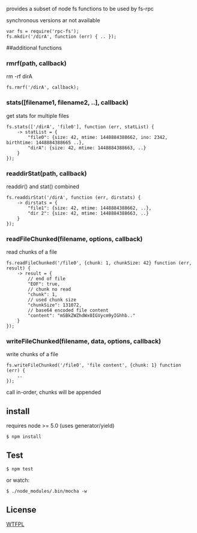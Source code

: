 provides a subset of node fs functions to be used by fs-rpc

synchronous versions ar not available

```
var fs = require('rpc-fs');
fs.mkdir('/dirA', function (err) { .. });

```

##additional functions


### rmrf(path, callback)
rm -rf dirA

```
fs.rmrf('/dirA', callback);
```

### stats([filename1, filename2, ..], callback)

get stats for multiple files

```
fs.stats(['/dirA', 'file0'], function (err, statList) {
	-> statList = {
		"file0": {size: 42, mtime: 1448884388662, ino: 2342, birthtime: 1448884388665 ..},
		"dirA": {size: 42, mtime: 1448884388663, ..}
	}
});
```

### readdirStat(path, callback)

readdir() and stat() combined

```
fs.readdirStat('/dirA', function (err, dirstats) {
	-> dirstats = {
		"file1": {size: 42, mtime: 1448884388662, ..},
		"dir 2": {size: 42, mtime: 1448884388663, ..}
	}
});
```

### readFileChunked(filename, options, callback)

read chunks of a file

```
fs.readFileChunked('/file0', {chunk: 1, chunkSize: 42} function (err, result) {
	-> result = {
		// end of file
		"EOF": true,	
		// chunk no read
		"chunk": 1,		
		// used chunk size
		"chunkSize": 131072,	
		// base64 encoded file content
		"content": "mSBkZWZhdWx0IGVycm9yIGhhb.."		
	}
});
```

### writeFileChunked(filename, data, options, callback)

write chunks of a file

```
fs.writeFileChunked('/file0', 'file content', {chunk: 1} function (err) {
	..
});
```
call in-order, chunks will be appended

## install

requires node >= 5.0 (uses generator/yield)

    $ npm install

## Test

    $ npm test

or watch:

    $ ./node_modules/.bin/mocha -w


License
-------
[WTFPL](http://www.wtfpl.net/)